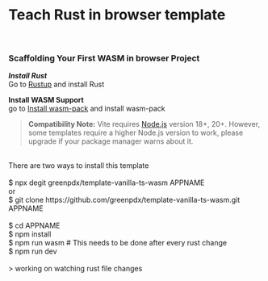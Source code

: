 # Teach Rust in browser template<br>
<br>

### Scaffolding Your First WASM in browser Project<br>
***Install Rust***<br>
Go to [Rustup](https://rustup.rs/) and install Rust

**Install WASM Support**<br>
go to [Install wasm-pack](https://rustwasm.github.io/wasm-pack/installer/) and install wasm-pack

> **Compatibility Note:**
> Vite requires [Node.js](https://nodejs.org/en/) version 18+, 20+. However, some templates require a higher Node.js version to work, please upgrade if your package manager warns about it.
<br>
There are two ways to install this template<br>
<br>
$ npx degit greenpdx/template-vanilla-ts-wasm APPNAME
<br>
or 
<br>
$ git clone https://github.com/greenpdx/template-vanilla-ts-wasm.git APPNAME
<br>
<br>
$ cd APPNAME<br>
$ npm install<br>
$ npm run wasm  # This needs to be done after every rust change<br>
$ npm run dev<br>
<br>
> working on watching rust file changes



